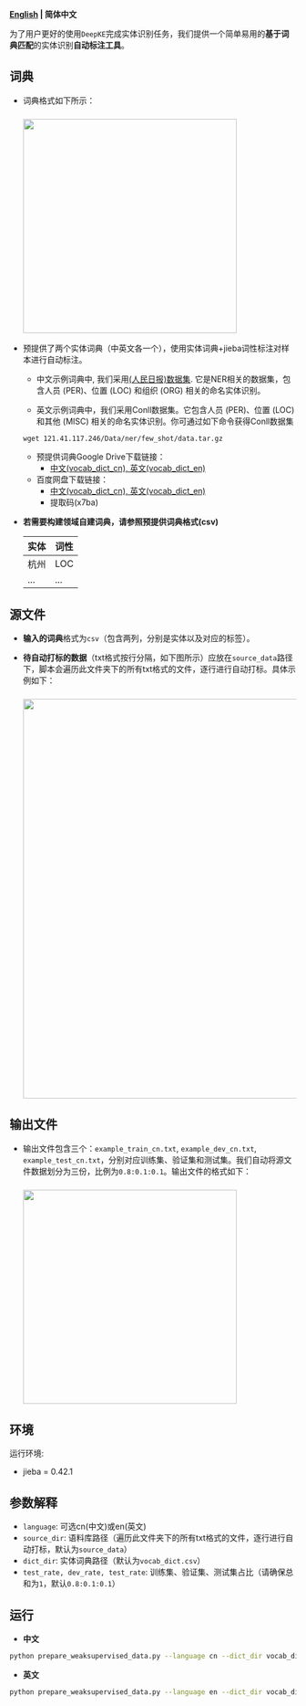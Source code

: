 <p align="left">
    <b> <a href="https://github.com/zjunlp/DeepKE/blob/main/example/ner/prepare-data/README.md">English</a> | 简体中文 </b>
</p>

为了用户更好的使用`DeepKE`完成实体识别任务，我们提供一个简单易用的**基于词典匹配**的实体识别**自动标注工具**。

## 词典
- 词典格式如下所示：
    <h3 align="left">
        <img src="pics/vocab_dict.png", width=375>
    </h3>
- 预提供了两个实体词典（中英文各一个），使用实体词典+jieba词性标注对样本进行自动标注。

    - 中文示例词典中, 我们采用[(人民日报)数据集](https://github.com/OYE93/Chinese-NLP-Corpus/tree/master/NER/People's%20Daily). 它是NER相关的数据集，包含人员 (PER)、位置 (LOC) 和组织 (ORG) 相关的命名实体识别。

    - 英文示例词典中，我们采用Conll数据集。它包含人员 (PER)、位置 (LOC) 和其他 (MISC) 相关的命名实体识别。你可通过如下命令获得Conll数据集

    ```shell
    wget 121.41.117.246/Data/ner/few_shot/data.tar.gz
    ```

    - 预提供词典Google Drive下载链接： 
        - [中文(vocab_dict_cn), 英文(vocab_dict_en)](https://drive.google.com/drive/folders/1PGANizeTsvEQFYTL8O1jrDLZwk_MPqO0?usp=sharing)
    - 百度网盘下载链接： 
        - [中文(vocab_dict_cn), 英文(vocab_dict_en)](https://pan.baidu.com/s/1a07W42ZByeZ00MZp5pZgxg) 
        - 提取码(x7ba)

- **若需要构建领域自建词典，请参照预提供词典格式(csv)**

    | 实体 | 词性 |
    |  --------  | ------  |
    |  杭州  | LOC  |
    |  ...  | ...  |

## 源文件

- **输入的词典**格式为`csv`（包含两列，分别是实体以及对应的标签）。

- **待自动打标的数据**（txt格式按行分隔，如下图所示）应放在`source_data`路径下，脚本会遍历此文件夹下的所有txt格式的文件，逐行进行自动打标。具体示例如下：
    <h3 align="left">
        <img src="pics/input_data_format.png", width=700>
    </h3>


## 输出文件

- 输出文件包含三个：`example_train_cn.txt`, `example_dev_cn.txt`, `example_test_cn.txt`，分别对应训练集、验证集和测试集。我们自动将源文件数据划分为三份，比例为`0.8:0.1:0.1`。输出文件的格式如下：
    <h3 align="left">
        <img src="pics/output_data_format.png", width=375>
    </h3>




## 环境
运行环境:  
- jieba = 0.42.1

## 参数解释

- `language`: 可选cn(中文)或en(英文)
- `source_dir`: 语料库路径（遍历此文件夹下的所有txt格式的文件，逐行进行自动打标，默认为`source_data`）
- `dict_dir`: 实体词典路径（默认为`vocab_dict.csv`）
- `test_rate, dev_rate, test_rate`: 训练集、验证集、测试集占比（请确保总和为`1`，默认`0.8:0.1:0.1`）

## 运行

- **中文**
```bash
python prepare_weaksupervised_data.py --language cn --dict_dir vocab_dict_cn.csv
```

- **英文**
```bash
python prepare_weaksupervised_data.py --language en --dict_dir vocab_dict_en.csv
```
